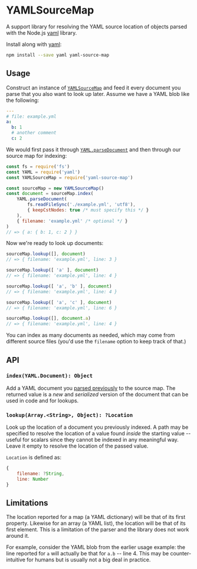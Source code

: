# YAMLSourceMap

A support library for resolving the YAML source location of objects parsed with
the Node.js [yaml] library.

Install along with [yaml]:

```bash
npm install --save yaml yaml-source-map
```

## Usage

Construct an instance of [`YAMLSourceMap`](./index.js) and feed it every
document you parse that you also want to look up later. Assume we have a YAML
blob like the following:

```yaml
---
# file: example.yml
a:
  b: 1
  # another comment
  c: 2
```

We would first pass it through [`YAML.parseDocument`][yaml-parse] and then
through our source map for indexing:

```javascript
const fs = require('fs')
const YAML = require('yaml')
const YAMLSourceMap = require('yaml-source-map')

const sourceMap = new YAMLSourceMap()
const document = sourceMap.index(
    YAML.parseDocument(
        fs.readFileSync('./example.yml', 'utf8'),
        { keepCstNodes: true /* must specify this */ }
    ),
    { filename: 'example.yml' /* optional */ }
)
// => { a: { b: 1, c: 2 } }
```

Now we're ready to look up documents:

```javascript
sourceMap.lookup([], document)
// => { filename: 'example.yml', line: 3 }

sourceMap.lookup([ 'a' ], document)
// => { filename: 'example.yml', line: 4 }

sourceMap.lookup([ 'a', 'b' ], document)
// => { filename: 'example.yml', line: 4 }

sourceMap.lookup([ 'a', 'c' ], document)
// => { filename: 'example.yml', line: 6 }

sourceMap.lookup([], document.a)
// => { filename: 'example.yml', line: 4 }
```

You can index as many documents as needed, which may come from different
source files (you'd use the `filename` option to keep track of that.)

## API

### `index(YAML.Document): Object`

Add a YAML document you [parsed previously][yaml-parse] to the source map. The
returned value is a _new_ and _serialized_ version of the document that can be
used in code and for lookups.

### `lookup(Array.<String>, Object): ?Location`

Look up the location of a document you previously indexed. A path may be
specified to resolve the location of a value found _inside_ the starting value
-- useful for scalars since they cannot be indexed in any meaningful way. Leave
it empty to resolve the location of the passed value.

`Location` is defined as:

```javascript
{
    filename: ?String,
    line: Number
}
```

## Limitations

The location reported for a map (a YAML dictionary) will be that of its first
property. Likewise for an array (a YAML list), the location will be that of its
first element. This is a limitation of the parser and the library does not work
around it.

For example, consider the YAML blob from the earlier usage example: the line
reported for `a` will actually be that for `a.b` -- line 4. This may be
counter-intuitive for humans but is usually not a big deal in practice.

[yaml]: https://github.com/eemeli/yaml
[yaml-parse]: https://eemeli.org/yaml/#parsing-documents